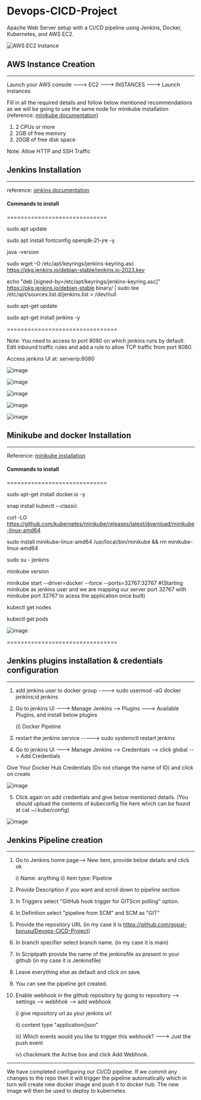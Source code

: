 # Devops-CICD-Project
Apache Web Server setup with a CI/CD pipeline using Jenkins, Docker, Kubernetes, and AWS EC2.

![AWS EC2 Instance](https://github.com/user-attachments/assets/83e1f581-bf7a-46f8-ad21-ab103a2c570e)



## AWS Instance Creation
---
Launch your AWS console ---> EC2 ---> INSTANCES ---> Launch instances

Fill in all the required details and follow below mentioned recommendations as we will be going to use the same node for minikube installation (reference: [minikube documentation](https://minikube.sigs.k8s.io/docs/start/?arch=%2Flinux%2Fx86-64%2Fstable%2Fbinary+download))

  1) 2 CPUs or more
  2) 2GB of free memory
  3) 20GB of free disk space

Note: Allow HTTP and SSH Traffic

## Jenkins Installation
---
reference: [jenkins documentation](https://www.jenkins.io/doc/book/installing/linux/)

#### Commands to install
=============================

sudo apt update

sudo apt install fontconfig openjdk-21-jre -y

java -version

sudo wget -O /etc/apt/keyrings/jenkins-keyring.asc https://pkg.jenkins.io/debian-stable/jenkins.io-2023.key

echo "deb [signed-by=/etc/apt/keyrings/jenkins-keyring.asc]" https://pkg.jenkins.io/debian-stable binary/ | sudo tee /etc/apt/sources.list.d/jenkins.list > /dev/null

sudo apt-get update

sudo apt-get install jenkins -y

================================

Note: You need to access to port 8080 on which jenkins runs by default. Edit inbound traffic rules and add a rule to allow TCP traffic from port 8080.

Access jenkins UI at: serverip:8080

![image](https://github.com/user-attachments/assets/f15c2ed1-0a16-40b8-89c6-96dd2d3797c7)

![image](https://github.com/user-attachments/assets/a6c42bb8-9895-4fd3-bdca-64c69d6a74d8)

![image](https://github.com/user-attachments/assets/747b7b98-8379-4cae-96d2-eb2c1e8d9528)

![image](https://github.com/user-attachments/assets/f5d494d1-2adb-4e9a-a7b6-5a1c4d90953c)

![image](https://github.com/user-attachments/assets/901f790c-5fb8-48fb-96d4-27faf7b88f1e)



## Minikube and docker Installation
---

Reference: [minikube installation](https://minikube.sigs.k8s.io/docs/start/?arch=%2Flinux%2Fx86-64%2Fstable%2Fbinary+download)

#### Commands to install
=============================

sudo apt-get install docker.io -y

snap install kubectl --classic

curl -LO https://github.com/kubernetes/minikube/releases/latest/download/minikube-linux-amd64

sudo install minikube-linux-amd64 /usr/local/bin/minikube && rm minikube-linux-amd64

sudo su - jenkins

minikube version

minikube start --driver=docker --force --ports=32767:32767   #(Starting minikube as jenkins user and we are mapping our server port 32767 with minikube port 32767 to acess the application once built)

kubectl get nodes

kubectl get pods

![image](https://github.com/user-attachments/assets/7d73ec2a-96bd-4672-8639-03be4d47caac)


================================


## Jenkins plugins installation & credentials configuration
---

1) add jenkins user to docker group  ----> sudo usermod -aG docker jenkins;id jenkins
2) Go to jenkins UI ---> Manage Jenkins --> Plugins ---> Available Plugins, and install below plugins
   
     (i) Docker Pipeline
3) restart the jenkins service -----> sudo systemctl restart jenkins
4) Go to jenkins UI ---> Manage Jenkins --> Credentials --> click global --> Add Credentials

  Give Your Docker Hub Credentials (Do not change the name of ID) and click on create
  
  ![image](https://github.com/user-attachments/assets/7689a307-bf4f-4c5d-a396-fefce704b341)

5) Click again on add credentials and give below mentioned details. (You should upload the contents of kubeconfig file here which can be found at cat ~/.kube/config)

![image](https://github.com/user-attachments/assets/7ec573f8-f44b-40eb-a440-6c6fe2a78755)



## Jenkins Pipeline creation
---

1) Go to Jenkins home page--> New item, provide below details and click ok

     i) Name: anything
     ii) item type: Pipeline  
2) Provide Description if you want and scroll down to pipeline section
3) In Triggers select "GitHub hook trigger for GITScm polling" option.
4) In Definition select "pipeline from SCM" and SCM as "GIT"
5) Provide the repository URL (in my case it is https://github.com/gopal-borusu/Devops-CICD-Project)
6) In branch specifier select branch name. (in my case it is main)
7) In Scriptpath provide the name of the jenkinsfile as present in your github (in my case it is Jenkinsfile)
8) Leave everything else as default and click on save.
9) You can see the pipeline got created.
10) Enable webhook in the github repository by going to repository --> settings --> webhhok --> add webhook
  
      i) give repository url as your jenkins url
    
      ii) content type "application/json"
    
      iii) Which events would you like to trigger this webhook? ---> Just the push event
    
      iv) chackmark the Active box and click Add Webhook.

---

We have completed configuring our CI/CD pipeline. If we commit any changes to the repo then it will trigger the pipeline automatically which in turn will create new docker image and push it to docker hub. The new image will then be used to deploy to kubernetes.



